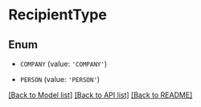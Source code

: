 # RecipientType


## Enum

* `COMPANY` (value: `'COMPANY'`)

* `PERSON` (value: `'PERSON'`)

[[Back to Model list]](../README.md#documentation-for-models) [[Back to API list]](../README.md#documentation-for-api-endpoints) [[Back to README]](../README.md)


